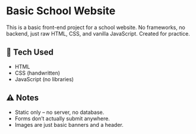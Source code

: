 # Basic School Website

This is a basic front-end project for a school website. No frameworks, no backend, just raw HTML, CSS, and vanilla JavaScript. Created for practice.


## 🔧 Tech Used

- HTML
- CSS (handwritten)
- JavaScript (no libraries)


## ⚠️ Notes

- Static only – no server, no database.
- Forms don’t actually submit anywhere.
- Images are just basic banners and a header.
